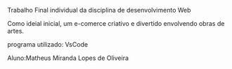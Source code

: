 Trabalho Final individual da disciplina de desenvolvimento Web

Como ideial inicial, um e-comerce criativo e divertido envolvendo obras de artes.

programa utilizado: VsCode

Aluno:Matheus Miranda Lopes de Oliveira